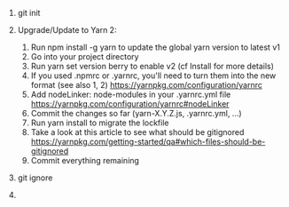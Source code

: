 1. git init
2. Upgrade/Update to Yarn 2:

   1. Run npm install -g yarn to update the global yarn version to latest v1
   2. Go into your project directory
   3. Run yarn set version berry to enable v2 (cf Install for more details)
   4. If you used .npmrc or .yarnrc, you'll need to turn them into the new format (see also 1, 2) https://yarnpkg.com/configuration/yarnrc
   5. Add nodeLinker: node-modules in your .yarnrc.yml file https://yarnpkg.com/configuration/yarnrc#nodeLinker
   6. Commit the changes so far (yarn-X.Y.Z.js, .yarnrc.yml, ...)
   7. Run yarn install to migrate the lockfile
   8. Take a look at this article to see what should be gitignored https://yarnpkg.com/getting-started/qa#which-files-should-be-gitignored
   9. Commit everything remaining

3. git ignore

4.
